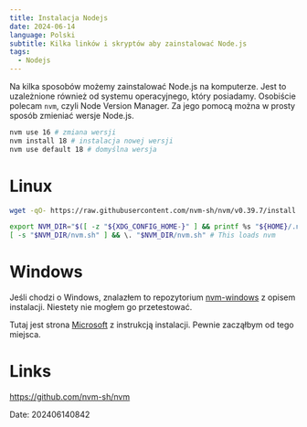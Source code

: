 ```yaml
---
title: Instalacja Nodejs
date: 2024-06-14
language: Polski
subtitle: Kilka linków i skryptów aby zainstalować Node.js
tags:
  - Nodejs
---
```



Na kilka sposobów możemy zainstalować Node.js na komputerze. Jest to uzależnione również od systemu operacyjnego, który posiadamy. Osobiście polecam `nvm`, czyli Node Version Manager. Za jego pomocą można w prosty sposób zmieniać wersje Node.js.

```bash
nvm use 16 # zmiana wersji
nvm install 18 # instalacja nowej wersji
nvm use default 18 # domyślna wersja 
```

# Linux
```bash
wget -qO- https://raw.githubusercontent.com/nvm-sh/nvm/v0.39.7/install.sh | bash

export NVM_DIR="$([ -z "${XDG_CONFIG_HOME-}" ] && printf %s "${HOME}/.nvm" || printf %s "${XDG_CONFIG_HOME}/nvm")"
[ -s "$NVM_DIR/nvm.sh" ] && \. "$NVM_DIR/nvm.sh" # This loads nvm
```

# Windows 
Jeśli chodzi o Windows, znalazłem to repozytorium [nvm-windows](https://github.com/coreybutler/nvm-windows/wiki#manual-installation)
 z opisem instalacji. Niestety nie mogłem go przetestować. 

Tutaj jest strona [Microsoft](https://learn.microsoft.com/en-us/windows/dev-environment/javascript/nodejs-on-windows) z instrukcją instalacji. Pewnie zacząłbym od tego miejsca.   
# Links
https://github.com/nvm-sh/nvm

Date: 202406140842

